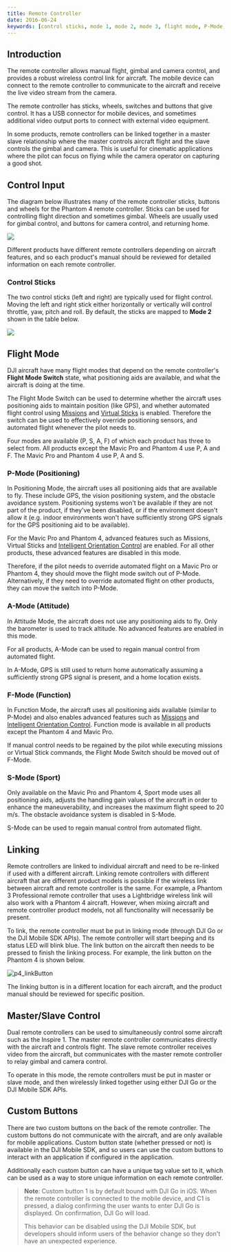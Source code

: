 ```yaml
---
title: Remote Controller
date: 2016-06-24
keywords: [control sticks, mode 1, mode 2, mode 3, flight mode, P-Mode, Positioning Mode, A-Mode, Attitude Mode, F-Mode, Function Mode, S-Mode, Sport Mode, linking, master control, slave control, custom buttons, RC]
---
```


## Introduction

The remote controller allows manual flight, gimbal and camera control, and provides a robust wireless control link for aircraft. The mobile device can connect to the remote controller to communicate to the aircraft and receive the live video stream from the camera.

The remote controller has sticks, wheels, switches and buttons that give control. It has a USB connector for mobile devices, and sometimes additional video output ports to connect with external video equipment.

In some products, remote controllers can be linked together in a master slave relationship where the master controls aircraft flight and the slave controls the gimbal and camera. This is useful for cinematic applications where the pilot can focus on flying while the camera operator on capturing a good shot.

## Control Input

The diagram below illustrates many of the remote controller sticks, buttons and wheels for the Phantom 4 remote controller. Sticks can be used for controlling flight direction and sometimes gimbal. Wheels are usually used for gimbal control, and buttons for camera control, and returning home.

![](../images/product-introduction/ComponentsRemoteController.png)

Different products have different remote controllers depending on aircraft features, and so each product's manual should be reviewed for detailed information on each remote controller.

### Control Sticks

The two control sticks (left and right) are typically used for flight control. Moving the left and right stick either horizontally or vertically will control throttle, yaw, pitch and roll. By default, the sticks are mapped to **Mode 2** shown in the table below.

![](../images/component-guide/remotecontroller-joysticks.png)

## Flight Mode

DJI aircraft have many flight modes that depend on the remote controller's **Flight Mode Switch** state, what positioning aids are available, and what the aircraft is doing at the time.

The Flight Mode Switch can be used to determine whether the aircraft uses positioning aids to maintain position (like GPS), and whether automated flight control using [Missions](./component-guide-missions.html) and [Virtual Sticks](./component-guide-flightController.html#Virtual-Sticks) is enabled. Therefore the switch can be used to effectively override positioning sensors, and automated flight whenever the pilot needs to.

Four modes are available (P, S, A, F) of which each product has three to select from. All products except the Mavic Pro and Phantom 4 use P, A and F. The Mavic Pro and Phantom 4 use P, A and S.

### P-Mode (Positioning)

In Positioning Mode, the aircraft uses all positioning aids that are available to fly. These include GPS, the vision positioning system, and the obstacle avoidance system. Positioning systems won't be available if they are not part of the product, if they've been disabled, or if the environment doesn't allow it (e.g. indoor environments won't have sufficiently strong GPS signals for the GPS positioning aid to be available).

For the Mavic Pro and Phantom 4, advanced features such as Missions, Virtual Sticks and [Intelligent Orientation Control](./flightController_concepts.html#ioc-intelligent-orientation-control) are enabled. For all other products, these advanced features are disabled in this mode.

Therefore, if the pilot needs to override automated flight on a Mavic Pro or Phantom 4, they should move the flight mode switch out of P-Mode. Alternatively, if they need to override automated flight on other products, they can move the switch into P-Mode.

### A-Mode (Attitude)

In Attitude Mode, the aircraft does not use any positioning aids to fly. Only the barometer is used to track altitude. No advanced features are enabled in this mode.

For all products, A-Mode can be used to regain manual control from automated flight.

In A-Mode, GPS is still used to return home automatically assuming a sufficiently strong GPS signal is present, and a home location exists.

### F-Mode (Function)

In Function Mode, the aircraft uses all positioning aids available (similar to P-Mode) and also enables advanced features such as [Missions](./component-guide-missions.html) and [Intelligent Orientation Control](./flightController_concepts.html#ioc-intelligent-orientation-control). Function mode is available in all products except the Phantom 4 and Mavic Pro.

If manual control needs to be regained by the pilot while executing missions or Virtual Stick commands, the Flight Mode Switch should be moved out of F-Mode.

### S-Mode (Sport)

Only available on the Mavic Pro and Phantom 4, Sport mode uses all positioning aids, adjusts the handling gain values of the aircraft in order to enhance the maneuverability, and increases the maximum flight speed to 20 m/s. The obstacle avoidance system is disabled in S-Mode.

S-Mode can be used to regain manual control from automated flight.

## Linking

Remote controllers are linked to individual aircraft and need to be re-linked if used with a different aircraft. Linking remote controllers with different aircraft that are different product models is possible if the wireless link between aircraft and remote controller is the same. For example, a Phantom 3 Professional remote controller that uses a Lightbridge wireless link will also work with a Phantom 4 aircraft. However, when mixing aircraft and remote controller product models, not all functionality will necessarily be present.

To link, the remote controller must be put in linking mode (through DJI Go or the DJI Mobile SDK APIs). The remote controller will start beeping and its status LED will blink blue. The link button on the aircraft then needs to be pressed to finish the linking process. For example, the link button on the Phantom 4 is shown below.

![p4_linkButton](../images/component-guide/p4_linkButton.png)

The linking button is in a different location for each aircraft, and the product manual should be reviewed for specific position.

## Master/Slave Control

Dual remote controllers can be used to simultaneously control some aircraft such as the Inspire 1. The master remote controller communicates directly with the aircraft and controls flight. The slave remote controller receives video from the aircraft, but communicates with the master remote controller to relay gimbal and camera control.

To operate in this mode, the remote controllers must be put in master or slave mode, and then wirelessly linked together using either DJI Go or the DJI Mobile SDK APIs. 

## Custom Buttons

There are two custom buttons on the back of the remote controller. The custom buttons do not communicate with the aircraft, and are only available for mobile applications. Custom button state (whether pressed or not) is available in the DJI Mobile SDK, and so users can use the custom buttons to interact with an application if configured in the application.

Additionally each custom button can have a unique tag value set to it, which can be used as a way to store unique information on each remote controller.

> **Note**: Custom button 1 is by default bound with DJI Go in iOS. When the remote controller is connected to the mobile device, and C1 is pressed, a dialog confirming the user wants to enter DJI Go is displayed. On confirmation, DJI Go will load.
> 
> This behavior can be disabled using the DJI Mobile SDK, but developers should inform users of the behavior change so they don't have an unexpected experience.

